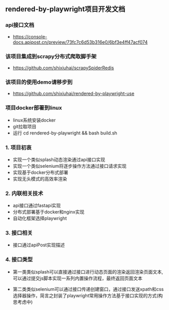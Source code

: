 ## rendered-by-playwright项目开发文档
### api接口文档
* https://console-docs.apipost.cn/preview/73fc7c6d53b316e0/6bf3e4ff47acf074
### 该项目集成到scrapy分布式爬取脚手架
* https://github.com/shixiuhai/scrapySpiderRedis
### 该项目的使用demo请移步到
* https://github.com/shixiuhai/rendered-by-playwright-use
### 项目docker部署到linux
* linux系统安装docker
* git拉取项目 
* 运行 cd rendered-by-playwright
 && bash build.sh
### 1. 项目初衷
* 实现一个类似splash动态渲染通过api接口实现
* 实现一个类似selenium将逐步操作方法通过接口请求实现
* 实现基于docker分布式部署
* 实现无头模式的高效率渲染
### 2. 内联相关技术
* api接口通过fastapi实现
* 分布式部署基于docker和nginx实现
* 自动化框架选择playwright
### 3. 接口相关
* 接口通过apiPost实现描述
### 4. 接口类型
* 第一类类似splash可以直接通过接口进行动态页面的渲染返回渲染页面文本, 可以通过提交js脚本实现一系列内置操作流程，最终返回页面文本

* 第二类类似selenium可以通过接口传递创建窗口，通过接口发送xpath和css选择器操作，简言之封装了playwright常用操作方法基于接口实现的方式(构思考虑中)

